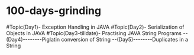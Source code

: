# 100-days-grinding
#Topic(Day1)- Exception Handling in JAVA
#Topic(Day2)- Serialization of Objects in JAVA
#Topic(Day3-tilldate)- Practising JAVA String Programs
--(Day4)--------Piglatin conversion of String
--(Day5)--------Duplicates in a String

